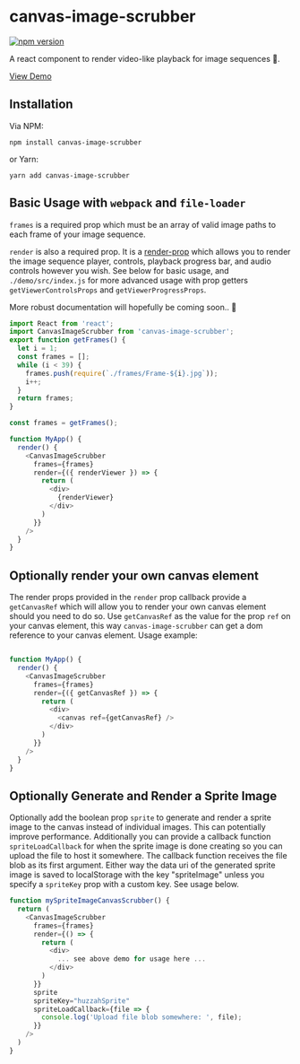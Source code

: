 # canvas-image-scrubber

[![npm version](https://badge.fury.io/js/canvas-image-scrubber.svg)](https://badge.fury.io/js/canvas-image-scrubber)

A react component to render video-like playback for image sequences 🎥.

[View Demo](https://anni-platform.github.io/canvas-image-scrubber/)

## Installation

Via NPM:

`npm install canvas-image-scrubber`

or Yarn:

`yarn add canvas-image-scrubber`

## Basic Usage with `webpack` and `file-loader`

`frames` is a required prop which must be an array of valid image paths to each frame of your image sequence.

`render` is also a required prop. It is a [render-prop](https://cdb.reacttraining.com/use-a-render-prop-50de598f11ce) which allows you to render the image sequence player, controls, playback progress bar, and audio controls however you wish. See below for basic usage, and `./demo/src/index.js` for more advanced usage with prop getters `getViewerControlsProps` and `getViewerProgressProps`.

More robust documentation will hopefully be coming soon.. 🤠

```js
import React from 'react';
import CanvasImageScrubber from 'canvas-image-scrubber';
export function getFrames() {
  let i = 1;
  const frames = [];
  while (i < 39) {
    frames.push(require(`./frames/Frame-${i}.jpg`));
    i++;
  }
  return frames;
}

const frames = getFrames();

function MyApp() {
  render() {
    <CanvasImageScrubber
      frames={frames}
      render={({ renderViewer }) => {
        return (
          <div>
            {renderViewer}
          </div>
        )
      }}
    />
  }
}
```

## Optionally render your own canvas element

The render props provided in the `render` prop callback provide a `getCanvasRef` which will allow you to render your own canvas element should you need to do so. Use `getCanvasRef` as the value for the prop `ref` on your canvas element, this way `canvas-image-scrubber` can get a dom reference to your canvas element. Usage example:

```js

function MyApp() {
  render() {
    <CanvasImageScrubber
      frames={frames}
      render={({ getCanvasRef }) => {
        return (
          <div>
            <canvas ref={getCanvasRef} />
          </div>
        )
      }}
    />
  }
}
```


## Optionally Generate and Render a Sprite Image

Optionally add the boolean prop `sprite` to generate and render a sprite image to the canvas instead of individual images. This can potentially improve performance. Additionally you can provide a callback function `spriteLoadCallback` for when the sprite image is done creating so you can upload the file to host it somewhere. The callback function receives the file blob as its first argument. Either way the data uri of the generated sprite image is saved to localStorage with the key "spriteImage" unless you specify a `spriteKey` prop with a custom key. See usage below.

```js
function mySpriteImageCanvasScrubber() {
  return (
    <CanvasImageScrubber
      frames={frames}
      render={() => {
        return (
          <div>
            ... see above demo for usage here ...
          </div>
        )
      }}
      sprite
      spriteKey="huzzahSprite"
      spriteLoadCallback={file => {
        console.log('Upload file blob somewhere: ', file);
      }}
    />
  )
}
```

[npm-badge]: https://img.shields.io/npm/v/npm-package.png?style=flat-square
[npm]: https://www.npmjs.com/package/canvas-image-scrubber
